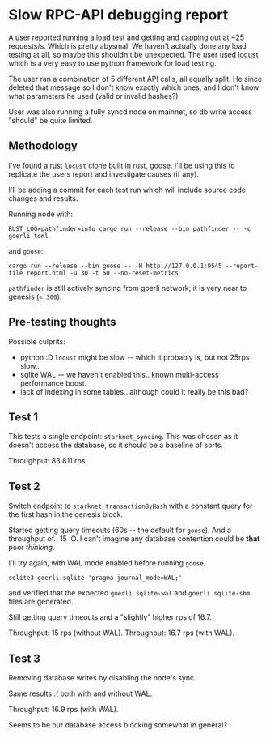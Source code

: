 # Slow RPC-API debugging report

A user reported running a load test and getting and capping out at ~25 requests/s. Which is pretty abysmal. We haven't actually done any load testing at all, so maybe this shouldn't be unexpected. The user used [locust](https://locust.io/) which is a very easy to use python framework for load testing.

The user ran a combination of 5 different API calls, all equally split. He since deleted that message so I don't know exactly which ones, and I don't know what parameters he used (valid or invalid hashes?).

User was also running a fully syncd node on mainnet, so db write access "should" be quite limited.

## Methodology

I've found a rust `locust` clone built in rust, [goose](https://docs.rs/goose/latest/goose/). I'll be using this to replicate the users report and investigate causes (if any).

I'll be adding a commit for each test run which will include source code changes and results.

Running node with:
```
RUST_LOG=pathfinder=info cargo run --release --bin pathfinder -- -c goerli.toml
```
and `goose`:
```
cargo run --release --bin goose -- -H http://127.0.0.1:9545 --report-file report.html -u 30 -t 50 --no-reset-metrics
```

`pathfinder` is still actively syncing from goerli network; it is very near to genesis (`< 300`).

## Pre-testing thoughts

Possible culprits:
- python :D `locust` might be slow -- which it probably is, but not 25rps slow..
- sqlite WAL -- we haven't enabled this.. known multi-access performance boost.
- lack of indexing in some tables.. although could it really be this bad?

## Test 1

This tests a single endpoint: `starknet_syncing`. This was chosen as it doesn't access the database, so it should be a baseline of sorts.

Throughput: 83 811 rps.

## Test 2

Switch endpoint to `starknet_transactionByHash` with a constant query for the first hash in the genesis block.

Started getting query timeouts (60s -- the default for `goose`). And a throughput of.. 15 :O. I can't imagine any database contention could be **that** poor *thinking*.

I'll try again, with WAL mode enabled before running `goose`.
```
sqlite3 goerli.sqlite 'pragma journal_mode=WAL;'
```
and verified that the expected `goerli.sqlite-wal` and `goerli.sqlite-shm` files are generated.

Still getting query timeouts and a "slightly" higher rps of 16.7.

Throughput: 15   rps (without WAL).
Throughput: 16.7 rps (with WAL).

## Test 3

Removing database writes by disabling the node's sync.

Same results :( both with and without WAL.

Throughput: 16.9   rps (with WAL).

Seems to be our database access blocking somewhat in general?